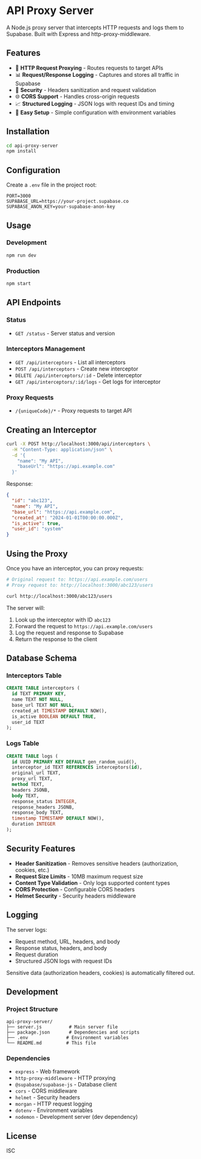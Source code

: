 # API Proxy Server

A Node.js proxy server that intercepts HTTP requests and logs them to Supabase. Built with Express and http-proxy-middleware.

## Features

- 🔄 **HTTP Request Proxying** - Routes requests to target APIs
- 📊 **Request/Response Logging** - Captures and stores all traffic in Supabase
- 🔐 **Security** - Headers sanitization and request validation
- 🌐 **CORS Support** - Handles cross-origin requests
- 📈 **Structured Logging** - JSON logs with request IDs and timing
- 🚀 **Easy Setup** - Simple configuration with environment variables

## Installation

```bash
cd api-proxy-server
npm install
```

## Configuration

Create a `.env` file in the project root:

```env
PORT=3000
SUPABASE_URL=https://your-project.supabase.co
SUPABASE_ANON_KEY=your-supabase-anon-key
```

## Usage

### Development

```bash
npm run dev
```

### Production

```bash
npm start
```

## API Endpoints

### Status

- `GET /status` - Server status and version

### Interceptors Management

- `GET /api/interceptors` - List all interceptors
- `POST /api/interceptors` - Create new interceptor
- `DELETE /api/interceptors/:id` - Delete interceptor
- `GET /api/interceptors/:id/logs` - Get logs for interceptor

### Proxy Requests

- `/{uniqueCode}/*` - Proxy requests to target API

## Creating an Interceptor

```bash
curl -X POST http://localhost:3000/api/interceptors \
  -H "Content-Type: application/json" \
  -d '{
    "name": "My API",
    "baseUrl": "https://api.example.com"
  }'
```

Response:

```json
{
  "id": "abc123",
  "name": "My API",
  "base_url": "https://api.example.com",
  "created_at": "2024-01-01T00:00:00.000Z",
  "is_active": true,
  "user_id": "system"
}
```

## Using the Proxy

Once you have an interceptor, you can proxy requests:

```bash
# Original request to: https://api.example.com/users
# Proxy request to: http://localhost:3000/abc123/users

curl http://localhost:3000/abc123/users
```

The server will:

1. Look up the interceptor with ID `abc123`
2. Forward the request to `https://api.example.com/users`
3. Log the request and response to Supabase
4. Return the response to the client

## Database Schema

### Interceptors Table

```sql
CREATE TABLE interceptors (
  id TEXT PRIMARY KEY,
  name TEXT NOT NULL,
  base_url TEXT NOT NULL,
  created_at TIMESTAMP DEFAULT NOW(),
  is_active BOOLEAN DEFAULT TRUE,
  user_id TEXT
);
```

### Logs Table

```sql
CREATE TABLE logs (
  id UUID PRIMARY KEY DEFAULT gen_random_uuid(),
  interceptor_id TEXT REFERENCES interceptors(id),
  original_url TEXT,
  proxy_url TEXT,
  method TEXT,
  headers JSONB,
  body TEXT,
  response_status INTEGER,
  response_headers JSONB,
  response_body TEXT,
  timestamp TIMESTAMP DEFAULT NOW(),
  duration INTEGER
);
```

## Security Features

- **Header Sanitization** - Removes sensitive headers (authorization, cookies, etc.)
- **Request Size Limits** - 10MB maximum request size
- **Content Type Validation** - Only logs supported content types
- **CORS Protection** - Configurable CORS headers
- **Helmet Security** - Security headers middleware

## Logging

The server logs:

- Request method, URL, headers, and body
- Response status, headers, and body
- Request duration
- Structured JSON logs with request IDs

Sensitive data (authorization headers, cookies) is automatically filtered out.

## Development

### Project Structure

```
api-proxy-server/
├── server.js          # Main server file
├── package.json       # Dependencies and scripts
├── .env              # Environment variables
└── README.md         # This file
```

### Dependencies

- `express` - Web framework
- `http-proxy-middleware` - HTTP proxying
- `@supabase/supabase-js` - Database client
- `cors` - CORS middleware
- `helmet` - Security headers
- `morgan` - HTTP request logging
- `dotenv` - Environment variables
- `nodemon` - Development server (dev dependency)

## License

ISC
